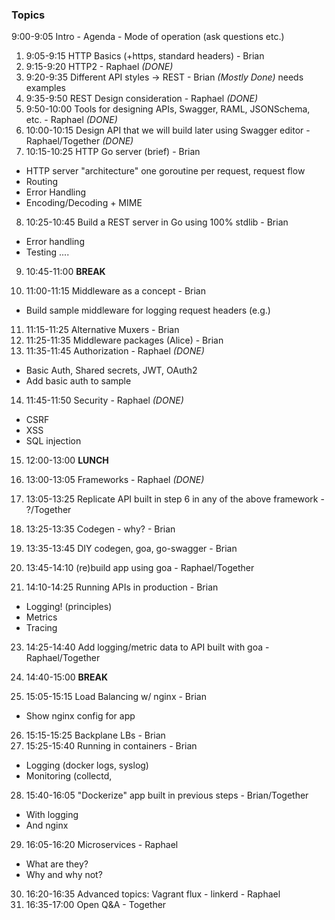 ### Topics

9:00-9:05 Intro - Agenda - Mode of operation (ask questions etc.)
 
1. 9:05-9:15 HTTP Basics (+https, standard headers) - Brian
2. 9:15-9:20 HTTP2 - Raphael *(DONE)*
3. 9:20-9:35 Different API styles -> REST - Brian *(Mostly Done)* needs examples
4. 9:35-9:50 REST Design consideration - Raphael *(DONE)*
5. 9:50-10:00 Tools for designing APIs, Swagger, RAML, JSONSchema, etc. - Raphael *(DONE)*
6. 10:00-10:15 Design API that we will build later using Swagger editor - Raphael/Together *(DONE)*
7. 10:15-10:25 HTTP Go server (brief) - Brian
  - HTTP server "architecture" one goroutine per request, request flow
  - Routing
  - Error Handling
  - Encoding/Decoding + MIME
8. 10:25-10:45 Build a REST server in Go using 100% stdlib - Brian
  - Error handling
  - Testing ....

9. 10:45-11:00 **BREAK**

10. 11:00-11:15 Middleware as a concept - Brian
  - Build sample middleware for logging request headers (e.g.)
11. 11:15-11:25 Alternative Muxers - Brian
12. 11:25-11:35 Middleware packages (Alice) - Brian
13. 11:35-11:45 Authorization - Raphael *(DONE)*
  - Basic Auth, Shared secrets, JWT, OAuth2
  - Add basic auth to sample
14. 11:45-11:50 Security - Raphael *(DONE)*
  - CSRF
  - XSS
  - SQL injection

15. 12:00-13:00 **LUNCH**

16. 13:00-13:05 Frameworks - Raphael *(DONE)*
17. 13:05-13:25 Replicate API built in step 6 in any of the above framework - ?/Together
18. 13:25-13:35 Codegen - why? - Brian
20. 13:35-13:45 DIY codegen, goa, go-swagger - Brian
21. 13:45-14:10 (re)build app using goa - Raphael/Together
22. 14:10-14:25 Running APIs in production - Brian
  - Logging! (principles)
  - Metrics
  - Tracing
23. 14:25-14:40 Add logging/metric data to API built with goa - Raphael/Together

24. 14:40-15:00 **BREAK**

25. 15:05-15:15 Load Balancing w/ nginx - Brian
  - Show nginx config for app
26. 15:15-15:25 Backplane LBs - Brian
27. 15:25-15:40 Running in containers - Brian
  - Logging (docker logs, syslog)
  - Monitoring (collectd, 
28. 15:40-16:05 "Dockerize" app built in previous steps - Brian/Together
  - With logging
  - And nginx
29. 16:05-16:20 Microservices - Raphael
  - What are they?
  - Why and why not?
30. 16:20-16:35 Advanced topics: Vagrant flux - linkerd - Raphael
31. 16:35-17:00 Open Q&A - Together
